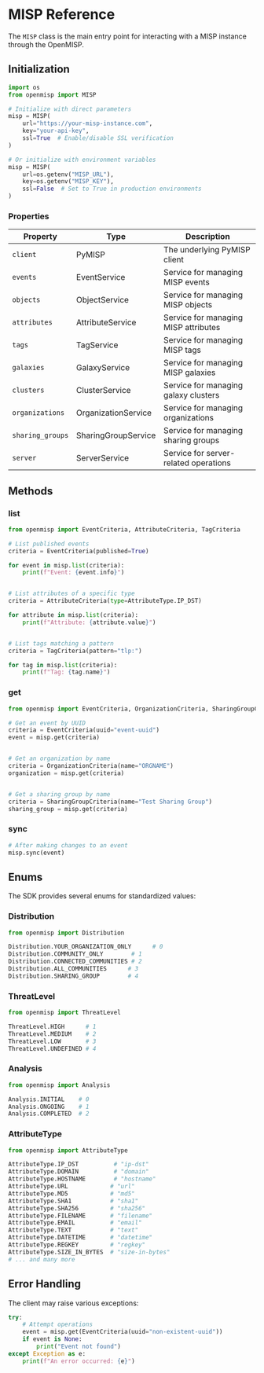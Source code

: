 # MISP Reference

The `MISP` class is the main entry point for interacting with a MISP instance through the OpenMISP.

## Initialization

```python
import os
from openmisp import MISP

# Initialize with direct parameters
misp = MISP(
    url="https://your-misp-instance.com",
    key="your-api-key",
    ssl=True  # Enable/disable SSL verification
)

# Or initialize with environment variables
misp = MISP(
    url=os.getenv("MISP_URL"),
    key=os.getenv("MISP_KEY"),
    ssl=False  # Set to True in production environments
)
```

### Properties

| Property | Type | Description |
|----------|------|-------------|
| `client` | PyMISP | The underlying PyMISP client |
| `events` | EventService | Service for managing MISP events |
| `objects` | ObjectService | Service for managing MISP objects |
| `attributes` | AttributeService | Service for managing MISP attributes |
| `tags` | TagService | Service for managing MISP tags |
| `galaxies` | GalaxyService | Service for managing MISP galaxies |
| `clusters` | ClusterService | Service for managing galaxy clusters |
| `organizations` | OrganizationService | Service for managing organizations |
| `sharing_groups` | SharingGroupService | Service for managing sharing groups |
| `server` | ServerService | Service for server-related operations |

## Methods

### list

```python
from openmisp import EventCriteria, AttributeCriteria, TagCriteria

# List published events
criteria = EventCriteria(published=True)

for event in misp.list(criteria):
    print(f"Event: {event.info}")


# List attributes of a specific type
criteria = AttributeCriteria(type=AttributeType.IP_DST)

for attribute in misp.list(criteria):
    print(f"Attribute: {attribute.value}")


# List tags matching a pattern
criteria = TagCriteria(pattern="tlp:")

for tag in misp.list(criteria):
    print(f"Tag: {tag.name}")
```

### get

```python
from openmisp import EventCriteria, OrganizationCriteria, SharingGroupCriteria

# Get an event by UUID
criteria = EventCriteria(uuid="event-uuid")
event = misp.get(criteria)


# Get an organization by name
criteria = OrganizationCriteria(name="ORGNAME")
organization = misp.get(criteria)


# Get a sharing group by name
criteria = SharingGroupCriteria(name="Test Sharing Group")
sharing_group = misp.get(criteria)
```

### sync

```python
# After making changes to an event
misp.sync(event)
```

## Enums

The SDK provides several enums for standardized values:

### Distribution
```python
from openmisp import Distribution

Distribution.YOUR_ORGANIZATION_ONLY      # 0
Distribution.COMMUNITY_ONLY        # 1
Distribution.CONNECTED_COMMUNITIES # 2
Distribution.ALL_COMMUNITIES      # 3
Distribution.SHARING_GROUP        # 4
```

### ThreatLevel
```python
from openmisp import ThreatLevel

ThreatLevel.HIGH      # 1
ThreatLevel.MEDIUM    # 2
ThreatLevel.LOW       # 3
ThreatLevel.UNDEFINED # 4
```

### Analysis
```python
from openmisp import Analysis

Analysis.INITIAL    # 0
Analysis.ONGOING    # 1
Analysis.COMPLETED  # 2
```

### AttributeType
```python
from openmisp import AttributeType

AttributeType.IP_DST          # "ip-dst"
AttributeType.DOMAIN          # "domain"
AttributeType.HOSTNAME        # "hostname"
AttributeType.URL            # "url"
AttributeType.MD5            # "md5"
AttributeType.SHA1           # "sha1"
AttributeType.SHA256         # "sha256"
AttributeType.FILENAME       # "filename"
AttributeType.EMAIL          # "email"
AttributeType.TEXT           # "text"
AttributeType.DATETIME       # "datetime"
AttributeType.REGKEY         # "regkey"
AttributeType.SIZE_IN_BYTES  # "size-in-bytes"
# ... and many more
```

## Error Handling

The client may raise various exceptions:

```python
try:
    # Attempt operations
    event = misp.get(EventCriteria(uuid="non-existent-uuid"))
    if event is None:
        print("Event not found")
except Exception as e:
    print(f"An error occurred: {e}")
```

